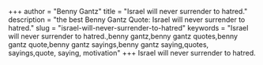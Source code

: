 +++
author = "Benny Gantz"
title = "Israel will never surrender to hatred."
description = "the best Benny Gantz Quote: Israel will never surrender to hatred."
slug = "israel-will-never-surrender-to-hatred"
keywords = "Israel will never surrender to hatred.,benny gantz,benny gantz quotes,benny gantz quote,benny gantz sayings,benny gantz saying,quotes, sayings,quote, saying, motivation"
+++
Israel will never surrender to hatred.

